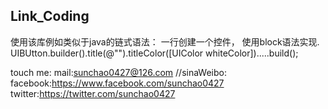 ## Link_Coding
使用该库例如类似于java的链式语法：
一行创建一个控件， 使用block语法实现.
UIBUtton.builder().title(@"").titleColor([UIColor whiteColor]).....build();


touch me:
mail:sunchao0427@126.com
//sinaWeibo:
facebook:https://www.facebook.com/sunchao0427
twitter:https://twitter.com/sunchao0427
